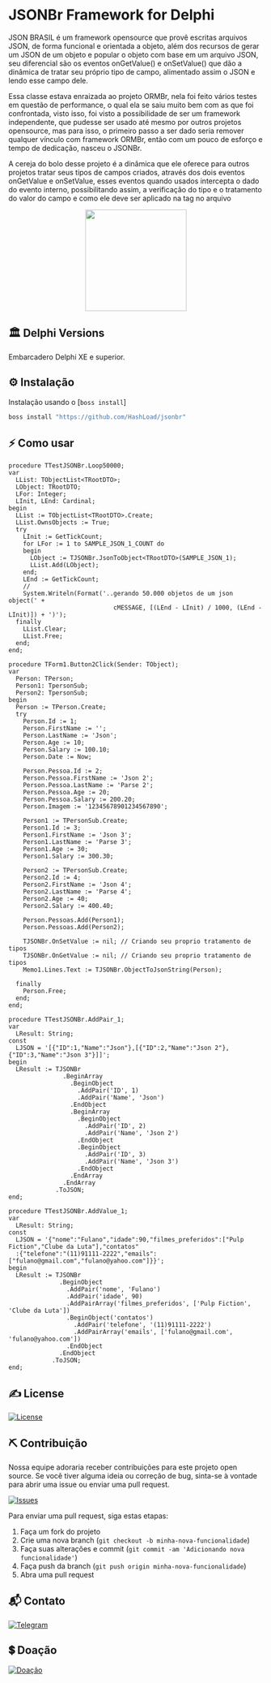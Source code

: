 # JSONBr Framework for Delphi

JSON BRASIL é um framework opensource que provê escritas arquivos JSON, de forma funcional e orientada a objeto, além dos recursos de gerar um JSON de um objeto e popular o objeto com base em um arquivo JSON, seu diferencial são os eventos onGetValue() e onSetValue() que dão a dinâmica de tratar seu próprio tipo de campo, alimentado assim o JSON e lendo esse campo dele.

Essa classe estava enraizada ao projeto ORMBr, nela foi feito vários testes em questão de performance, o qual ela se saiu muito bem com as que foi confrontada, visto isso, foi visto a possibilidade de ser um framework independente, que pudesse ser usado até mesmo por outros projetos opensource, mas para isso, o primeiro passo a ser dado seria remover qualquer vínculo com framework ORMBr, então com um pouco de esforço e tempo de dedicação, nasceu o JSONBr.

A cereja do bolo desse projeto é a dinâmica que ele oferece para outros projetos tratar seus tipos de campos criados, através dos dois eventos onGetValue e onSetValue, esses eventos quando usados intercepta o dado do evento interno, possibilitando assim, a verificação do tipo e o tratamento do valor do campo e como ele deve ser aplicado na tag no arquivo

<p align="center">
  <a href="https://www.isaquepinheiro.com.br">
    <img src="https://www.isaquepinheiro.com.br/projetos/jsonbr-framework-for-delphi-opensource-95504.png" width="200" height="200">
  </a>
</p>

## 🏛 Delphi Versions
Embarcadero Delphi XE e superior.

## ⚙️ Instalação
Instalação usando o [`boss install`]
```sh
boss install "https://github.com/HashLoad/jsonbr"
```

## ⚡️ Como usar

```Delphi
procedure TTestJSONBr.Loop50000;
var
  LList: TObjectList<TRootDTO>;
  LObject: TRootDTO;
  LFor: Integer;
  LInit, LEnd: Cardinal;
begin
  LList := TObjectList<TRootDTO>.Create;
  LList.OwnsObjects := True;
  try
    LInit := GetTickCount;
    for LFor := 1 to SAMPLE_JSON_1_COUNT do
    begin
      LObject := TJSONBr.JsonToObject<TRootDTO>(SAMPLE_JSON_1);
      LList.Add(LObject);
    end;
    LEnd := GetTickCount;
    //
    System.Writeln(Format('..gerando 50.000 objetos de um json object(' + 
                             cMESSAGE, [(LEnd - LInit) / 1000, (LEnd - LInit)]) + ')');
  finally
    LList.Clear;
    LList.Free;
  end;
end;
```

```Delphi
procedure TForm1.Button2Click(Sender: TObject);
var
  Person: TPerson;
  Person1: TpersonSub;
  Person2: TpersonSub;
begin
  Person := TPerson.Create;
  try
    Person.Id := 1;
    Person.FirstName := '';
    Person.LastName := 'Json';
    Person.Age := 10;
    Person.Salary := 100.10;
    Person.Date := Now;

    Person.Pessoa.Id := 2;
    Person.Pessoa.FirstName := 'Json 2';
    Person.Pessoa.LastName := 'Parse 2';
    Person.Pessoa.Age := 20;
    Person.Pessoa.Salary := 200.20;
    Person.Imagem := '12345678901234567890';

    Person1 := TPersonSub.Create;
    Person1.Id := 3;
    Person1.FirstName := 'Json 3';
    Person1.LastName := 'Parse 3';
    Person1.Age := 30;
    Person1.Salary := 300.30;

    Person2 := TPersonSub.Create;
    Person2.Id := 4;
    Person2.FirstName := 'Json 4';
    Person2.LastName := 'Parse 4';
    Person2.Age := 40;
    Person2.Salary := 400.40;

    Person.Pessoas.Add(Person1);
    Person.Pessoas.Add(Person2);

    TJSONBr.OnSetValue := nil; // Criando seu proprio tratamento de tipos
    TJSONBr.OnGetValue := nil; // Criando seu proprio tratamento de tipos
    Memo1.Lines.Text := TJSONBr.ObjectToJsonString(Person);

  finally
    Person.Free;
  end;
end;
```

```Delphi
procedure TTestJSONBr.AddPair_1;
var
  LResult: String;
const
  LJSON = '[{"ID":1,"Name":"Json"},[{"ID":2,"Name":"Json 2"},{"ID":3,"Name":"Json 3"}]]';
begin
  LResult := TJSONBr
               .BeginArray
                 .BeginObject
                   .AddPair('ID', 1)
                   .AddPair('Name', 'Json')
                 .EndObject
                 .BeginArray
                   .BeginObject
                     .AddPair('ID', 2)
                     .AddPair('Name', 'Json 2')
                   .EndObject
                   .BeginObject
                     .AddPair('ID', 3)
                     .AddPair('Name', 'Json 3')
                   .EndObject
                 .EndArray
               .EndArray
             .ToJSON;
end;
```

```Delphi
procedure TTestJSONBr.AddValue_1;
var
  LResult: String;
const
  LJSON = '{"nome":"Fulano","idade":90,"filmes_preferidos":["Pulp Fiction","Clube da Luta"],"contatos"
  :{"telefone":"(11)91111-2222","emails":["fulano@gmail.com","fulano@yahoo.com"]}}';
begin
  LResult := TJSONBr
              .BeginObject
                .AddPair('nome', 'Fulano')
                .AddPair('idade', 90)
                .AddPairArray('filmes_preferidos', ['Pulp Fiction', 'Clube da Luta'])
                .BeginObject('contatos')
                  .AddPair('telefone', '(11)91111-2222')
                  .AddPairArray('emails', ['fulano@gmail.com', 'fulano@yahoo.com'])
                .EndObject
              .EndObject
            .ToJSON;
end;
```

## ✍️ License
[![License](https://img.shields.io/badge/Licence-LGPL--3.0-blue.svg)](https://opensource.org/licenses/LGPL-3.0)

## ⛏️ Contribuição

Nossa equipe adoraria receber contribuições para este projeto open source. Se você tiver alguma ideia ou correção de bug, sinta-se à vontade para abrir uma issue ou enviar uma pull request.

[![Issues](https://img.shields.io/badge/Issues-channel-orange)](https://github.com/HashLoad/ormbr/issues)

Para enviar uma pull request, siga estas etapas:

1. Faça um fork do projeto
2. Crie uma nova branch (`git checkout -b minha-nova-funcionalidade`)
3. Faça suas alterações e commit (`git commit -am 'Adicionando nova funcionalidade'`)
4. Faça push da branch (`git push origin minha-nova-funcionalidade`)
5. Abra uma pull request

## 📬 Contato
[![Telegram](https://img.shields.io/badge/Telegram-channel-blue)](https://t.me/hashload)

## 💲 Doação
[![Doação](https://img.shields.io/badge/PagSeguro-contribua-green)](https://pag.ae/bglQrWD)
